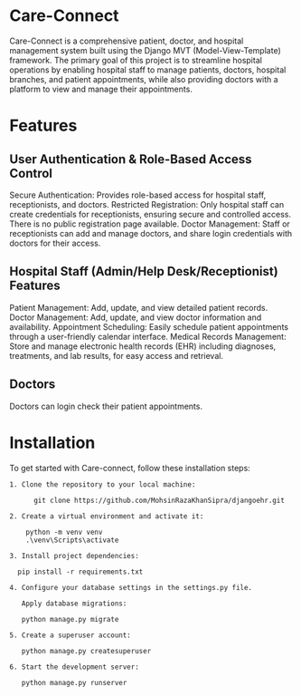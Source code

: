 # Care-Connect

Care-Connect is a comprehensive patient, doctor, and hospital management system built using the Django MVT (Model-View-Template) framework. The primary goal of this project is to streamline hospital operations by enabling hospital staff to manage patients, doctors, hospital branches, and patient appointments, while also providing doctors with a platform to view and manage their appointments.

# Features

## User Authentication & Role-Based Access Control
Secure Authentication: Provides role-based access for hospital staff, receptionists, and doctors.
Restricted Registration: Only hospital staff can create credentials for receptionists, ensuring secure and controlled access. There is no public registration page available.
Doctor Management: Staff or receptionists can add and manage doctors, and share login credentials with doctors for their access.


## Hospital Staff (Admin/Help Desk/Receptionist) Features
Patient Management: Add, update, and view detailed patient records.
Doctor Management: Add, update, and view doctor information and availability.
Appointment Scheduling: Easily schedule patient appointments through a user-friendly calendar interface.
Medical Records Management: Store and manage electronic health records (EHR) including diagnoses, treatments, and lab results, for easy access and retrieval.

## Doctors 
 Doctors can login check their patient appointments.

# Installation

To get started with Care-connect, follow these installation steps:

    1. Clone the repository to your local machine:
      
          git clone https://github.com/MohsinRazaKhanSipra/djangoehr.git
          
    2. Create a virtual environment and activate it:
      
        python -m venv venv
        .\venv\Scripts\activate
        
    3. Install project dependencies:
      
      pip install -r requirements.txt
      
    4. Configure your database settings in the settings.py file.
      
       Apply database migrations:
       
       python manage.py migrate
    
    5. Create a superuser account:
      
       python manage.py createsuperuser
     
    6. Start the development server:
       
       python manage.py runserver

